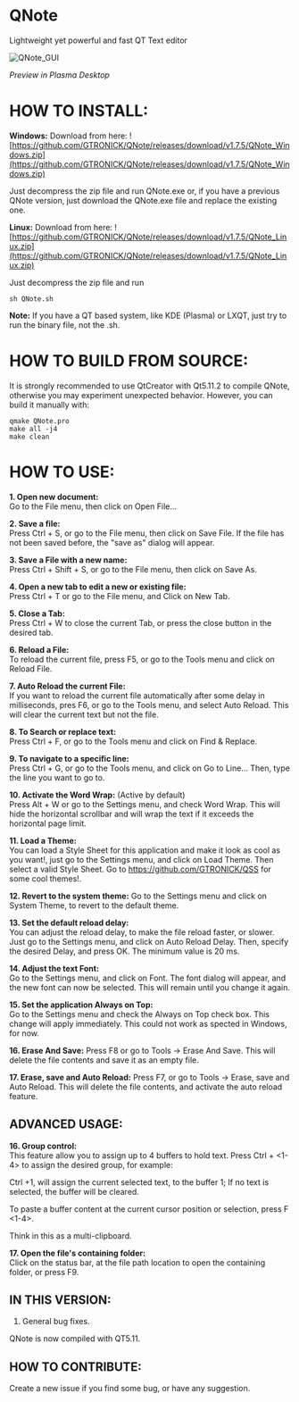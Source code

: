 # QNote
Lightweight yet powerful and fast QT Text editor

![QNote_GUI](https://github.com/user-attachments/assets/93c5d9a2-ec8c-4866-948a-311a0d63ea6b)

*Preview in Plasma Desktop*

# HOW TO INSTALL:

**Windows:**
Download from here: ![https://github.com/GTRONICK/QNote/releases/download/v1.7.5/QNote_Windows.zip](https://github.com/GTRONICK/QNote/releases/download/v1.7.5/QNote_Windows.zip)

Just decompress the zip file and run QNote.exe or, if you have a previous QNote version, just download the QNote.exe file and replace the existing one.

**Linux:**
Download from here: ![https://github.com/GTRONICK/QNote/releases/download/v1.7.5/QNote_Linux.zip](https://github.com/GTRONICK/QNote/releases/download/v1.7.5/QNote_Linux.zip)

Just decompress the zip file and run 

    sh QNote.sh 

**Note:** If you have a QT based system, like KDE (Plasma) or LXQT, just try to run the binary file, not the .sh.

# HOW TO BUILD FROM SOURCE:

It is strongly recommended to use QtCreator with Qt5.11.2 to compile QNote, otherwise you may experiment unexpected behavior. However, you can build it manually with:

    qmake QNote.pro
    make all -j4
    make clean

# HOW TO USE:

**1. Open new document:**   
Go to the File menu, then click on Open File... 

**2. Save a file:**   
Press Ctrl + S, or go to the File menu, then click on Save File. If the file has not been saved before, the "save as" dialog will appear.

**3. Save a File with a new name:**   
Press Ctrl + Shift + S, or go to the File menu, then click on Save As. 

**4. Open a new tab to edit a new or existing file:**   
Press Ctrl + T or go to the File menu, and Click on New Tab.

**5. Close a Tab:**   
Press Ctrl + W to close the current Tab, or press the close button in the desired tab.

**6. Reload a File:**   
To reload the current file, press F5, or go to the Tools menu and click on Reload File.

**7. Auto Reload the current File:**    
If you want to reload the current file automatically after some delay in milliseconds, pres F6, or go to the Tools menu, and select Auto Reload. This will clear the current text but not the file.

**8. To Search or replace text:**   
Press Ctrl + F, or go to the Tools menu and click on Find & Replace.

**9. To navigate to a specific line:**    
Press Ctrl + G, or go to the Tools menu, and click on Go to Line... Then, type the line you want to go to.

**10. Activate the Word Wrap:** (Active by default)     
Press Alt + W or go to the Settings menu, and check Word Wrap. This will hide the horizontal scrollbar and will wrap the text if it exceeds the horizontal page limit.

**11. Load a Theme:**   
You can load a Style Sheet for this application and make it look as cool as you want!, just go to the Settings menu, and click on Load Theme. Then select a valid Style Sheet.
Go to https://github.com/GTRONICK/QSS for some cool themes!.

**12. Revert to the system theme:**
Go to the Settings menu and click on System Theme, to revert to the default theme. 

**13. Set the default reload delay:**   
You can adjust the reload delay, to make the file reload faster, or slower. Just go to the Settings menu, and click on Auto Reload Delay. Then, specify the desired Delay, and press OK. The 
minimum value is 20 ms.

**14. Adjust the text Font:**   
Go to the Settings menu, and click on Font. The font dialog will appear, and the new font can now be selected. This will remain until you change it again. 

**15. Set the application Always on Top:**    
Go to the Settings menu and check the Always on Top check box. This change will apply immediately. This could not work as spected in Windows, for now.

**16. Erase And Save:**
Press F8 or go to Tools -> Erase And Save. This will delete the file contents and save it as an empty file.

**17. Erase, save and Auto Reload:**
Press F7, or go to Tools -> Erase, save and Auto Reload. This will delete the file contents, and activate the auto reload feature.

## ADVANCED USAGE:

**16. Group control:**		
This feature allow you to assign up to 4 buffers to hold text. Press Ctrl + <1-4> to assign the desired group, for example:

Ctrl +1, will assign the current selected text, to the buffer 1; If no text is selected, the buffer will be cleared.

To paste a buffer content at the current cursor position or selection, press F <1-4>.

Think in this as a multi-clipboard.

**17. Open the file's containing folder:**		
Click on the status bar, at the file path location to open the containing folder, or press F9.

## IN THIS VERSION:

  1. General bug fixes.

QNote is now compiled with QT5.11.

## HOW TO CONTRIBUTE:

Create a new issue if you find some bug, or have any suggestion.
